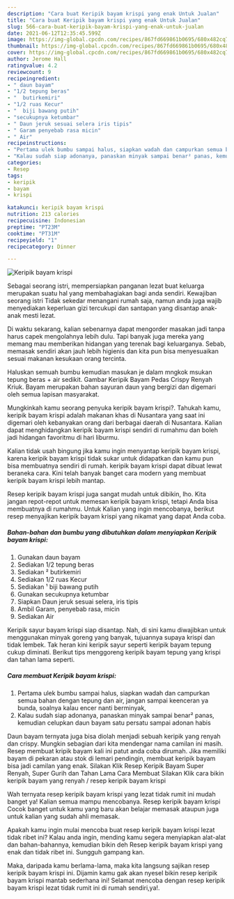 ```yaml
---
description: "Cara buat Keripik bayam krispi yang enak Untuk Jualan"
title: "Cara buat Keripik bayam krispi yang enak Untuk Jualan"
slug: 566-cara-buat-keripik-bayam-krispi-yang-enak-untuk-jualan
date: 2021-06-12T12:35:45.599Z
image: https://img-global.cpcdn.com/recipes/867fd669861b0695/680x482cq70/keripik-bayam-krispi-foto-resep-utama.jpg
thumbnail: https://img-global.cpcdn.com/recipes/867fd669861b0695/680x482cq70/keripik-bayam-krispi-foto-resep-utama.jpg
cover: https://img-global.cpcdn.com/recipes/867fd669861b0695/680x482cq70/keripik-bayam-krispi-foto-resep-utama.jpg
author: Jerome Hall
ratingvalue: 4.2
reviewcount: 9
recipeingredient:
- " daun bayam"
- "1/2 tepung beras"
- "  butirkemiri"
- "1/2 ruas Kecur"
- "  biji bawang putih"
- "secukupnya ketumbar"
- " Daun jeruk sesuai selera iris tipis"
- " Garam penyebab rasa micin"
- " Air"
recipeinstructions:
- "Pertama ulek bumbu sampai halus, siapkan wadah dan campurkan semua bahan dengan tepung dan air, jangan sampai keenceran ya bunda, soalnya kalau encer nanti berminyak,"
- "Kalau sudah siap adonanya, panaskan minyak sampai benar² panas, kemudian celupkan daun bayam satu persatu sampai adonan habis"
categories:
- Resep
tags:
- keripik
- bayam
- krispi

katakunci: keripik bayam krispi 
nutrition: 213 calories
recipecuisine: Indonesian
preptime: "PT23M"
cooktime: "PT31M"
recipeyield: "1"
recipecategory: Dinner

---
```



![Keripik bayam krispi](https://img-global.cpcdn.com/recipes/867fd669861b0695/680x482cq70/keripik-bayam-krispi-foto-resep-utama.jpg)

Sebagai seorang istri, mempersiapkan panganan lezat buat keluarga merupakan suatu hal yang membahagiakan bagi anda sendiri. Kewajiban seorang istri Tidak sekedar menangani rumah saja, namun anda juga wajib menyediakan keperluan gizi tercukupi dan santapan yang disantap anak-anak mesti lezat.

Di waktu  sekarang, kalian sebenarnya dapat mengorder masakan jadi tanpa harus capek mengolahnya lebih dulu. Tapi banyak juga mereka yang memang mau memberikan hidangan yang terenak bagi keluarganya. Sebab, memasak sendiri akan jauh lebih higienis dan kita pun bisa menyesuaikan sesuai makanan kesukaan orang tercinta. 

Haluskan semuah bumbu kemudian masukan je dalam mngkok msukan tepung beras + air sedikit. Gambar Keripik Bayam Pedas Crispy Renyah Kriuk. Bayam merupakan bahan sayuran daun yang bergizi dan digemari oleh semua lapisan masyarakat.

Mungkinkah kamu seorang penyuka keripik bayam krispi?. Tahukah kamu, keripik bayam krispi adalah makanan khas di Nusantara yang saat ini digemari oleh kebanyakan orang dari berbagai daerah di Nusantara. Kalian dapat menghidangkan keripik bayam krispi sendiri di rumahmu dan boleh jadi hidangan favoritmu di hari liburmu.

Kalian tidak usah bingung jika kamu ingin menyantap keripik bayam krispi, karena keripik bayam krispi tidak sukar untuk didapatkan dan kamu pun bisa membuatnya sendiri di rumah. keripik bayam krispi dapat dibuat lewat beraneka cara. Kini telah banyak banget cara modern yang membuat keripik bayam krispi lebih mantap.

Resep keripik bayam krispi juga sangat mudah untuk dibikin, lho. Kita jangan repot-repot untuk memesan keripik bayam krispi, tetapi Anda bisa membuatnya di rumahmu. Untuk Kalian yang ingin mencobanya, berikut resep menyajikan keripik bayam krispi yang nikamat yang dapat Anda coba.

<!--inarticleads1-->

##### Bahan-bahan dan bumbu yang dibutuhkan dalam menyiapkan Keripik bayam krispi:

1. Gunakan  daun bayam
1. Sediakan 1/2 tepung beras
1. Sediakan  ² butirkemiri
1. Sediakan 1/2 ruas Kecur
1. Sediakan  ¹ biji bawang putih
1. Gunakan secukupnya ketumbar
1. Siapkan  Daun jeruk sesuai selera, iris tipis
1. Ambil  Garam, penyebab rasa, micin
1. Sediakan  Air


Keripik sayur bayam krispi siap disantap. Nah, di sini kamu diwajibkan untuk menggunakan minyak goreng yang banyak, tujuannya supaya krispi dan tidak lembek. Tak heran kini keripik sayur seperti keripik bayam tepung cukup diminati. Berikut tips menggoreng keripik bayam tepung yang krispi dan tahan lama seperti. 

<!--inarticleads2-->

##### Cara membuat Keripik bayam krispi:

1. Pertama ulek bumbu sampai halus, siapkan wadah dan campurkan semua bahan dengan tepung dan air, jangan sampai keenceran ya bunda, soalnya kalau encer nanti berminyak,
1. Kalau sudah siap adonanya, panaskan minyak sampai benar² panas, kemudian celupkan daun bayam satu persatu sampai adonan habis


Daun bayam ternyata juga bisa diolah menjadi sebuah keripik yang renyah dan crispy. Mungkin sebagian dari kita mendengar nama camilan ini masih. Resep membuat kripik bayam kali ini patut anda coba dirumah. Jika memiliki bayam di pekaran atau stok di lemari pendingin, membuat keripik bayam bisa jadi camilan yang enak. Silakan Klik Resep Keripik Bayam Super Renyah, Super Gurih dan Tahan Lama Cara Membuat Silakan Klik cara bikin keripik bayam yang renyah / resep keripik bayam krispi 

Wah ternyata resep keripik bayam krispi yang lezat tidak rumit ini mudah banget ya! Kalian semua mampu mencobanya. Resep keripik bayam krispi Cocok banget untuk kamu yang baru akan belajar memasak ataupun juga untuk kalian yang sudah ahli memasak.

Apakah kamu ingin mulai mencoba buat resep keripik bayam krispi lezat tidak ribet ini? Kalau anda ingin, mending kamu segera menyiapkan alat-alat dan bahan-bahannya, kemudian bikin deh Resep keripik bayam krispi yang enak dan tidak ribet ini. Sungguh gampang kan. 

Maka, daripada kamu berlama-lama, maka kita langsung sajikan resep keripik bayam krispi ini. Dijamin kamu gak akan nyesel bikin resep keripik bayam krispi mantab sederhana ini! Selamat mencoba dengan resep keripik bayam krispi lezat tidak rumit ini di rumah sendiri,ya!.

